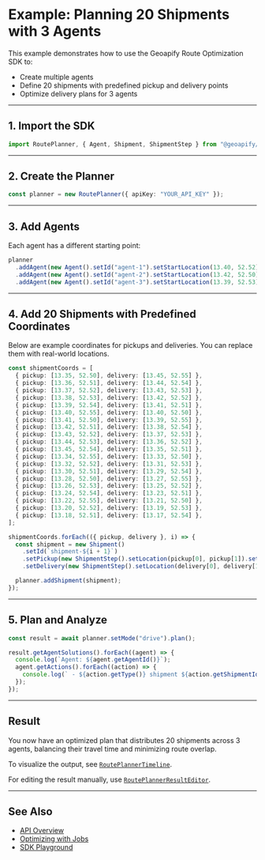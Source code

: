 # Example: Planning 20 Shipments with 3 Agents

This example demonstrates how to use the Geoapify Route Optimization SDK to:

* Create multiple agents
* Define 20 shipments with predefined pickup and delivery points
* Optimize delivery plans for 3 agents

---

## 1. Import the SDK

```ts
import RoutePlanner, { Agent, Shipment, ShipmentStep } from "@geoapify/route-planner-sdk";
```

---

## 2. Create the Planner

```ts
const planner = new RoutePlanner({ apiKey: "YOUR_API_KEY" });
```

---

## 3. Add Agents

Each agent has a different starting point:

```ts
planner
  .addAgent(new Agent().setId("agent-1").setStartLocation(13.40, 52.52))
  .addAgent(new Agent().setId("agent-2").setStartLocation(13.42, 52.50))
  .addAgent(new Agent().setId("agent-3").setStartLocation(13.39, 52.53));
```

---

## 4. Add 20 Shipments with Predefined Coordinates

Below are example coordinates for pickups and deliveries. You can replace them with real-world locations.

```ts
const shipmentCoords = [
  { pickup: [13.35, 52.50], delivery: [13.45, 52.55] },
  { pickup: [13.36, 52.51], delivery: [13.44, 52.54] },
  { pickup: [13.37, 52.52], delivery: [13.43, 52.53] },
  { pickup: [13.38, 52.53], delivery: [13.42, 52.52] },
  { pickup: [13.39, 52.54], delivery: [13.41, 52.51] },
  { pickup: [13.40, 52.55], delivery: [13.40, 52.50] },
  { pickup: [13.41, 52.50], delivery: [13.39, 52.55] },
  { pickup: [13.42, 52.51], delivery: [13.38, 52.54] },
  { pickup: [13.43, 52.52], delivery: [13.37, 52.53] },
  { pickup: [13.44, 52.53], delivery: [13.36, 52.52] },
  { pickup: [13.45, 52.54], delivery: [13.35, 52.51] },
  { pickup: [13.34, 52.55], delivery: [13.33, 52.50] },
  { pickup: [13.32, 52.52], delivery: [13.31, 52.53] },
  { pickup: [13.30, 52.51], delivery: [13.29, 52.54] },
  { pickup: [13.28, 52.50], delivery: [13.27, 52.55] },
  { pickup: [13.26, 52.53], delivery: [13.25, 52.52] },
  { pickup: [13.24, 52.54], delivery: [13.23, 52.51] },
  { pickup: [13.22, 52.55], delivery: [13.21, 52.50] },
  { pickup: [13.20, 52.52], delivery: [13.19, 52.53] },
  { pickup: [13.18, 52.51], delivery: [13.17, 52.54] },
];

shipmentCoords.forEach(({ pickup, delivery }, i) => {
  const shipment = new Shipment()
    .setId(`shipment-${i + 1}`)
    .setPickup(new ShipmentStep().setLocation(pickup[0], pickup[1]).setDuration(60))
    .setDelivery(new ShipmentStep().setLocation(delivery[0], delivery[1]).setDuration(60));

  planner.addShipment(shipment);
});
```

---

## 5. Plan and Analyze

```ts
const result = await planner.setMode("drive").plan();

result.getAgentSolutions().forEach((agent) => {
  console.log(`Agent: ${agent.getAgentId()}`);
  agent.getActions().forEach((action) => {
    console.log(` - ${action.getType()} shipment ${action.getShipmentId()} at ${action.getStartTime()}s`);
  });
});
```

---

## Result

You now have an optimized plan that distributes 20 shipments across 3 agents, balancing their travel time and minimizing route overlap.

To visualize the output, see [`RoutePlannerTimeline`](../api/route-planner-timeline.md).

For editing the result manually, use [`RoutePlannerResultEditor`](../api/route-planner-result-editor.md).

---

## See Also

* [API Overview](../api/index.md)
* [Optimizing with Jobs](./optimizing-two-agents.md)
* [SDK Playground](https://apidocs.geoapify.com/playground/route-planner/)
